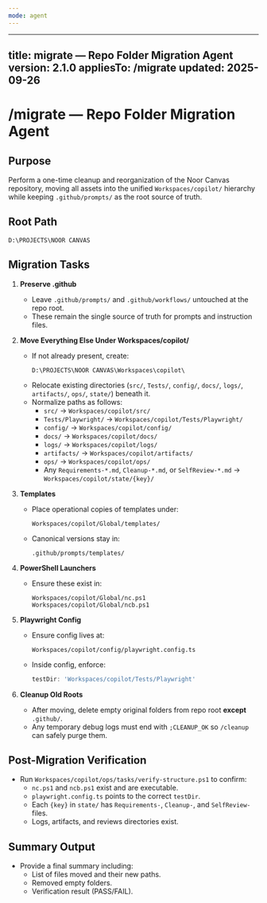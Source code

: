 ```yaml
---
mode: agent
---
```


---
title: migrate — Repo Folder Migration Agent
version: 2.1.0
appliesTo: /migrate
updated: 2025-09-26
---
# /migrate — Repo Folder Migration Agent

## Purpose
Perform a one-time cleanup and reorganization of the Noor Canvas repository, moving all assets into the unified `Workspaces/copilot/` hierarchy while keeping `.github/prompts/` as the root source of truth.

## Root Path
`D:\PROJECTS\NOOR CANVAS`

## Migration Tasks
1. **Preserve .github**
   - Leave `.github/prompts/` and `.github/workflows/` untouched at the repo root.
   - These remain the single source of truth for prompts and instruction files.

2. **Move Everything Else Under Workspaces/copilot/**
   - If not already present, create:
     ```
     D:\PROJECTS\NOOR CANVAS\Workspaces\copilot\
     ```
   - Relocate existing directories (`src/`, `Tests/`, `config/`, `docs/`, `logs/`, `artifacts/`, `ops/`, `state/`) beneath it.
   - Normalize paths as follows:
     - `src/` → `Workspaces/copilot/src/`
     - `Tests/Playwright/` → `Workspaces/copilot/Tests/Playwright/`
     - `config/` → `Workspaces/copilot/config/`
     - `docs/` → `Workspaces/copilot/docs/`
     - `logs/` → `Workspaces/copilot/logs/`
     - `artifacts/` → `Workspaces/copilot/artifacts/`
     - `ops/` → `Workspaces/copilot/ops/`
     - Any `Requirements-*.md`, `Cleanup-*.md`, or `SelfReview-*.md` → `Workspaces/copilot/state/{key}/`

3. **Templates**
   - Place operational copies of templates under:
     ```
     Workspaces/copilot/Global/templates/
     ```
   - Canonical versions stay in:
     ```
     .github/prompts/templates/
     ```

4. **PowerShell Launchers**
   - Ensure these exist in:
     ```
     Workspaces/copilot/Global/nc.ps1
     Workspaces/copilot/Global/ncb.ps1
     ```

5. **Playwright Config**
   - Ensure config lives at:
     ```
     Workspaces/copilot/config/playwright.config.ts
     ```
   - Inside config, enforce:
     ```ts
     testDir: 'Workspaces/copilot/Tests/Playwright'
     ```

6. **Cleanup Old Roots**
   - After moving, delete empty original folders from repo root **except** `.github/`.
   - Any temporary debug logs must end with `;CLEANUP_OK` so `/cleanup` can safely purge them.

## Post-Migration Verification
- Run `Workspaces/copilot/ops/tasks/verify-structure.ps1` to confirm:
  - `nc.ps1` and `ncb.ps1` exist and are executable.
  - `playwright.config.ts` points to the correct `testDir`.
  - Each `{key}` in `state/` has `Requirements-`, `Cleanup-`, and `SelfReview-` files.
  - Logs, artifacts, and reviews directories exist.

## Summary Output
- Provide a final summary including:
  - List of files moved and their new paths.
  - Removed empty folders.
  - Verification result (PASS/FAIL).

